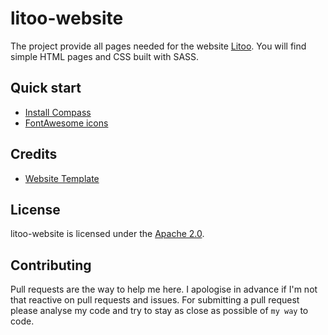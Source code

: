 # litoo-website

The project provide all pages needed for the website [Litoo](https://www.litoo.fr/). You will find simple HTML pages and CSS built with SASS.

## Quick start
- [Install Compass](http://compass-style.org/)
- [FontAwesome icons](http://fontawesome.io/)

## Credits
- [Website Template](https://html5up.net/)

## License
litoo-website is licensed under the [Apache 2.0](https://www.apache.org/licenses/LICENSE-2.0).

## Contributing
Pull requests are the way to help me here. I apologise in advance if I'm not that reactive on pull requests and issues. 
For submitting a pull request please analyse my code and try to stay as close as possible of `my way` to code.